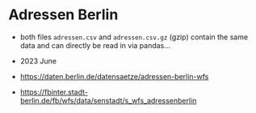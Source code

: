 # Adressen Berlin

- both files `adressen.csv` and `adressen.csv.gz` (gzip) contain the same data and can directly be read in via pandas...

- 2023 June
- https://daten.berlin.de/datensaetze/adressen-berlin-wfs
- https://fbinter.stadt-berlin.de/fb/wfs/data/senstadt/s_wfs_adressenberlin